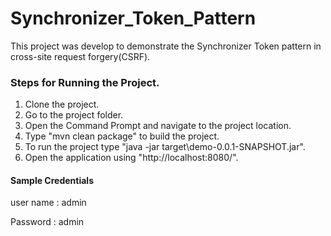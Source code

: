 # Synchronizer_Token_Pattern
This project was develop to demonstrate the Synchronizer Token pattern in cross-site request forgery(CSRF).

### Steps for Running the Project.
  1. Clone the project.
  2. Go to the project folder.
  3. Open the Command Prompt and navigate to the project location.
  4. Type "mvn clean package" to build the project.
  5. To run the project type "java -jar target\demo-0.0.1-SNAPSHOT.jar".
  6. Open the application using "http://localhost:8080/".

#### Sample Credentials
user name : admin 

Password : admin
  
